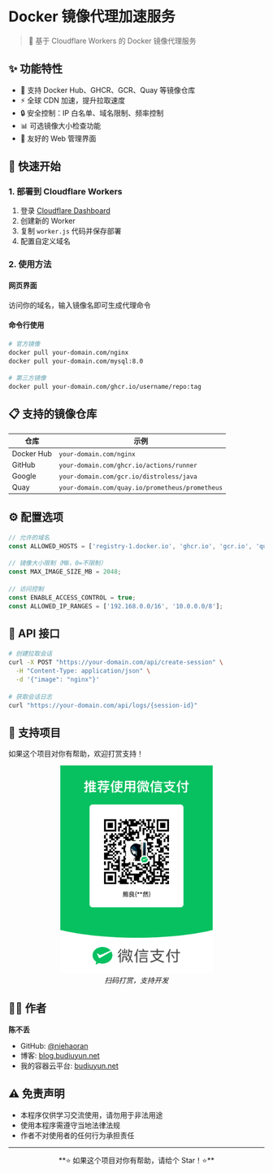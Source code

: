 # Docker 镜像代理加速服务

> 🚀 基于 Cloudflare Workers 的 Docker 镜像代理服务

## ✨ 功能特性

- 🐳 支持 Docker Hub、GHCR、GCR、Quay 等镜像仓库
- ⚡ 全球 CDN 加速，提升拉取速度
- 🔒 安全控制：IP 白名单、域名限制、频率控制
- 📊 可选镜像大小检查功能
- 🎨 友好的 Web 管理界面

## 🚀 快速开始

### 1. 部署到 Cloudflare Workers

1. 登录 [Cloudflare Dashboard](https://dash.cloudflare.com/)
2. 创建新的 Worker
3. 复制 `worker.js` 代码并保存部署
4. 配置自定义域名

### 2. 使用方法

#### 网页界面
访问你的域名，输入镜像名即可生成代理命令

#### 命令行使用
```bash
# 官方镜像
docker pull your-domain.com/nginx
docker pull your-domain.com/mysql:8.0

# 第三方镜像
docker pull your-domain.com/ghcr.io/username/repo:tag
```

## 📋 支持的镜像仓库

| 仓库 | 示例 |
|------|------|
| Docker Hub | `your-domain.com/nginx` |
| GitHub | `your-domain.com/ghcr.io/actions/runner` |
| Google | `your-domain.com/gcr.io/distroless/java` |
| Quay | `your-domain.com/quay.io/prometheus/prometheus` |

## ⚙️ 配置选项

```javascript
// 允许的域名
const ALLOWED_HOSTS = ['registry-1.docker.io', 'ghcr.io', 'gcr.io', 'quay.io'];

// 镜像大小限制（MB，0=不限制）
const MAX_IMAGE_SIZE_MB = 2048;

// 访问控制
const ENABLE_ACCESS_CONTROL = true;
const ALLOWED_IP_RANGES = ['192.168.0.0/16', '10.0.0.0/8'];
```

## 🔧 API 接口

```bash
# 创建拉取会话
curl -X POST "https://your-domain.com/api/create-session" \
  -H "Content-Type: application/json" \
  -d '{"image": "nginx"}'

# 获取会话日志
curl "https://your-domain.com/api/logs/{session-id}"
```

## 💖 支持项目

如果这个项目对你有帮助，欢迎打赏支持！

<div align="center">
  <img src="images/weixin.png" alt="微信打赏" width="300"/>
  <br>
  <em>扫码打赏，支持开发</em>
</div>

## 👨‍💻 作者

**陈不丢**
- GitHub: [@niehaoran](https://github.com/niehaoran)
- 博客: [blog.budiuyun.net](https://blog.budiuyun.net)
- 我的容器云平台: [budiuyun.net](https://budiuyun.net)

## ⚠️ 免责声明

- 本程序仅供学习交流使用，请勿用于非法用途
- 使用本程序需遵守当地法律法规
- 作者不对使用者的任何行为承担责任

---

<div align="center">
**⭐ 如果这个项目对你有帮助，请给个 Star！⭐**
</div>